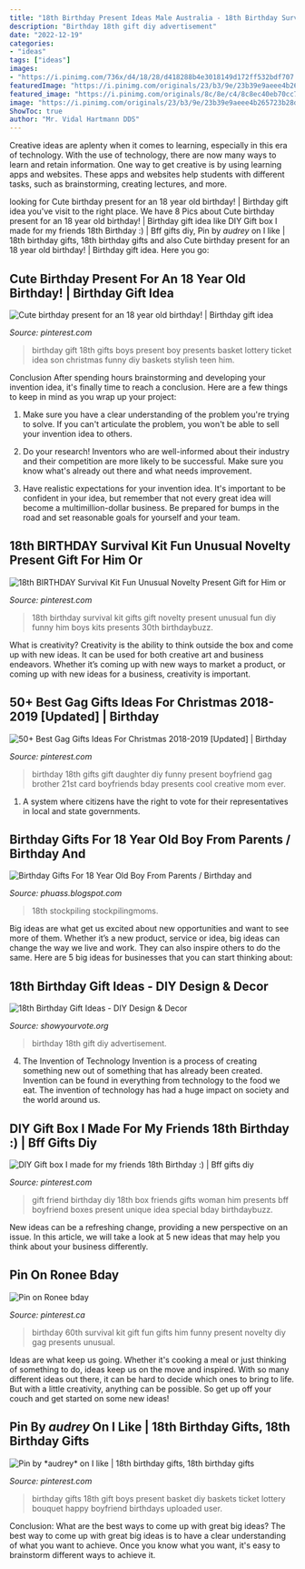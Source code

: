 ```yaml
---
title: "18th Birthday Present Ideas Male Australia - 18th Birthday Survival Kit Gifts Gift Novelty Present Unusual Fun Diy Funny Him Boys Kits Presents 30th Birthdaybuzz"
description: "Birthday 18th gift diy advertisement"
date: "2022-12-19"
categories:
- "ideas"
tags: ["ideas"]
images:
- "https://i.pinimg.com/736x/d4/18/28/d418288b4e3018149d172ff532bdf707.jpg"
featuredImage: "https://i.pinimg.com/originals/23/b3/9e/23b39e9aeee4b265723b28d506359e3c.jpg"
featured_image: "https://i.pinimg.com/originals/8c/8e/c4/8c8ec40eb70cc72faecac056b8c76492.jpg"
image: "https://i.pinimg.com/originals/23/b3/9e/23b39e9aeee4b265723b28d506359e3c.jpg"
ShowToc: true
author: "Mr. Vidal Hartmann DDS"
---
```



Creative ideas are aplenty when it comes to learning, especially in this era of technology. With the use of technology, there are now many ways to learn and retain information. One way to get creative is by using learning apps and websites. These apps and websites help students with different tasks, such as brainstorming, creating lectures, and more.

	

		
looking for Cute birthday present for an 18 year old birthday! | Birthday gift idea you've visit to the right place. We have 8 Pics about Cute birthday present for an 18 year old birthday! | Birthday gift idea like DIY Gift box I made for my friends 18th Birthday :) | Bff gifts diy, Pin by *audrey* on I like | 18th birthday gifts, 18th birthday gifts and also Cute birthday present for an 18 year old birthday! | Birthday gift idea. Here you go:
		
    
## Cute Birthday Present For An 18 Year Old Birthday! | Birthday Gift Idea

<img loading=lazy src="https://i.pinimg.com/originals/14/b1/fb/14b1fb30d2f9a3a587f77ecfe1e43b4f.jpg" onerror="this.onerror=null;this.src='https://tse3.mm.bing.net/th?id=OIP.Me-8yxn1Qam1_DV25eFSFwHaJ4&amp;pid=15.1';" alt="Cute birthday present for an 18 year old birthday! | Birthday gift idea">

_Source: pinterest.com_

>birthday gift 18th gifts boys present boy presents basket lottery ticket idea son christmas funny diy baskets stylish teen him. 

	

Conclusion
After spending hours brainstorming and developing your invention idea, it's finally time to reach a conclusion. Here are a few things to keep in mind as you wrap up your project:
1. Make sure you have a clear understanding of the problem you're trying to solve. If you can't articulate the problem, you won't be able to sell your invention idea to others.

2. Do your research! Inventors who are well-informed about their industry and their competition are more likely to be successful. Make sure you know what's already out there and what needs improvement.

3. Have realistic expectations for your invention idea. It's important to be confident in your idea, but remember that not every great idea will become a multimillion-dollar business. Be prepared for bumps in the road and set reasonable goals for yourself and your team.

    
## 18th BIRTHDAY Survival Kit Fun Unusual Novelty Present Gift For Him Or

<img loading=lazy src="https://i.pinimg.com/originals/23/b3/9e/23b39e9aeee4b265723b28d506359e3c.jpg" onerror="this.onerror=null;this.src='https://tse2.mm.bing.net/th?id=OIP.-So4Ihnio5k1VhAq9pbEdgHaJR&amp;pid=15.1';" alt="18th BIRTHDAY Survival Kit Fun Unusual Novelty Present Gift for Him or">

_Source: pinterest.com_

>18th birthday survival kit gifts gift novelty present unusual fun diy funny him boys kits presents 30th birthdaybuzz. 

	

What is creativity?
Creativity is the ability to think outside the box and come up with new ideas. It can be used for both creative art and business endeavors. Whether it’s coming up with new ways to market a product, or coming up with new ideas for a business, creativity is important.

    
## 50+ Best Gag Gifts Ideas For Christmas 2018-2019 [Updated] | Birthday

<img loading=lazy src="https://i.pinimg.com/736x/fa/d8/02/fad8024f67697b03f2375a3cc214a1cf--th-birthday-gift-ideas-birthday-gag-gifts.jpg" onerror="this.onerror=null;this.src='https://tse1.mm.bing.net/th?id=OIP.VpMbrSTAvJLNuQMZmLpgkAHaJ3&amp;pid=15.1';" alt="50+ Best Gag Gifts Ideas For Christmas 2018-2019 [Updated] | Birthday">

_Source: pinterest.com_

>birthday 18th gifts gift daughter diy funny present boyfriend gag brother 21st card boyfriends bday presents cool creative mom ever. 

	

1. A system where citizens have the right to vote for their representatives in local and state governments.

    
## Birthday Gifts For 18 Year Old Boy From Parents / Birthday And

<img loading=lazy src="https://i.pinimg.com/originals/dd/c6/15/ddc615327883e79406e33f940283bdee.jpg" onerror="this.onerror=null;this.src='https://tse3.mm.bing.net/th?id=OIP.4l0vocOTzn6Xqd-PMqRO-wHaJ4&amp;pid=15.1';" alt="Birthday Gifts For 18 Year Old Boy From Parents / Birthday and">

_Source: phuass.blogspot.com_

>18th stockpiling stockpilingmoms. 

	

Big ideas are what get us excited about new opportunities and want to see more of them. Whether it’s a new product, service or idea, big ideas can change the way we live and work. They can also inspire others to do the same. Here are 5 big ideas for businesses that you can start thinking about: 

    
## 18th Birthday Gift Ideas - DIY Design &amp; Decor

<img loading=lazy src="https://showyourvote.org/wp-content/uploads/2017/08/18th-Birthday-Gift-Ideas.jpg" onerror="this.onerror=null;this.src='https://tse2.mm.bing.net/th?id=OIP.nzCvv4uTspbYZi3j88DmbgHaJ3&amp;pid=15.1';" alt="18th Birthday Gift Ideas - DIY Design &amp; Decor">

_Source: showyourvote.org_

>birthday 18th gift diy advertisement. 

	

4. The Invention of Technology
Invention is a process of creating something new out of something that has already been created. Invention can be found in everything from technology to the food we eat. The invention of technology has had a huge impact on society and the world around us.

    
## DIY Gift Box I Made For My Friends 18th Birthday :) | Bff Gifts Diy

<img loading=lazy src="https://i.pinimg.com/originals/8c/8e/c4/8c8ec40eb70cc72faecac056b8c76492.jpg" onerror="this.onerror=null;this.src='https://tse1.mm.bing.net/th?id=OIP.aDPAQ437VyvVEPVCJbDXIwHaJ4&amp;pid=15.1';" alt="DIY Gift box I made for my friends 18th Birthday :) | Bff gifts diy">

_Source: pinterest.com_

>gift friend birthday diy 18th box friends gifts woman him presents bff boyfriend boxes present unique idea special bday birthdaybuzz. 

	

New ideas can be a refreshing change, providing a new perspective on an issue. In this article, we will take a look at 5 new ideas that may help you think about your business differently.

    
## Pin On Ronee Bday

<img loading=lazy src="https://i.pinimg.com/736x/d4/18/28/d418288b4e3018149d172ff532bdf707.jpg" onerror="this.onerror=null;this.src='https://tse4.mm.bing.net/th?id=OIP.gm1RYmQm4MLSJiCike4cTQHaJ3&amp;pid=15.1';" alt="Pin on Ronee bday">

_Source: pinterest.ca_

>birthday 60th survival kit gift fun gifts him funny present novelty diy gag presents unusual. 

	

Ideas are what keep us going. Whether it's cooking a meal or just thinking of something to do, ideas keep us on the move and inspired. With so many different ideas out there, it can be hard to decide which ones to bring to life. But with a little creativity, anything can be possible. So get up off your couch and get started on some new ideas!

    
## Pin By *audrey* On I Like | 18th Birthday Gifts, 18th Birthday Gifts

<img loading=lazy src="https://i.pinimg.com/originals/9f/54/e5/9f54e5f4b49d77b0d288c41f92a1044d.jpg" onerror="this.onerror=null;this.src='https://tse4.mm.bing.net/th?id=OIP.Yq1aoo3JpKMKcYJb1LUPfAAAAA&amp;pid=15.1';" alt="Pin by *audrey* on I like | 18th birthday gifts, 18th birthday gifts">

_Source: pinterest.com_

>birthday gifts 18th gift boys present basket diy baskets ticket lottery bouquet happy boyfriend birthdays uploaded user. 

	

Conclusion: What are the best ways to come up with great big ideas?
The best way to come up with great big ideas is to have a clear understanding of what you want to achieve. Once you know what you want, it's easy to brainstorm different ways to achieve it.

